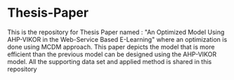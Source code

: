 # Thesis-Paper
 This is the repository for Thesis Paper named : "An Optimized Model Using AHP-VIKOR in the Web-Service Based E-Learning" where an optimization is done using MCDM approach. This paper depicts the model that is more efficient  than the previous model  can be designed using the AHP-VIKOR model.  All the supporting data set and applied method is shared in this repository
